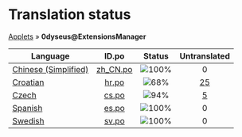 # Translation status
[Applets](../../README.md) &#187; **0dyseus@ExtensionsManager**

Language | ID.po | Status | Untranslated
---------|:--:|:------:|:-----------:
[Chinese (Simplified)](../../language-status/zh_CN.md) | [zh_CN.po](po/zh_CN.po) | ![100%](http://progressed.io/bar/100) | 0
[Croatian](../../language-status/hr.md) | [hr.po](po/hr.po) | ![68%](http://progressed.io/bar/68) | [25](untranslated-po/hr.md)
[Czech](../../language-status/cs.md) | [cs.po](po/cs.po) | ![94%](http://progressed.io/bar/94) | [5](untranslated-po/cs.md)
[Spanish](../../language-status/es.md) | [es.po](po/es.po) | ![100%](http://progressed.io/bar/100) | 0
[Swedish](../../language-status/sv.md) | [sv.po](po/sv.po) | ![100%](http://progressed.io/bar/100) | 0
